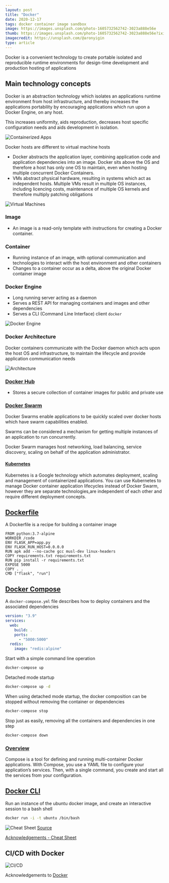 ```yaml
---
layout: post
title: "Docker"
date: 2020-12-17
tags: docker container image sandbox
image: https://images.unsplash.com/photo-1605732562742-3023a888e56e
thumb: https://images.unsplash.com/photo-1605732562742-3023a888e56e?ixid=MXwxMjA3fDB8MHxzZWFyY2h8NXx8c2hpcHBpbmclMjBjb250YWluZXJ8ZW58MHx8MHw%3D&ixlib=rb-1.2.1&auto=format&fit=crop&w=500&q=60
imagecredit: https://unsplash.com/@aronyigin
type: article
---
```


Docker is a convenient technology to create portable isolated and reproducible runtime environments for design-time development and production hosting of applications

## Main technology concepts

Docker is an abstraction technology which isolates an applications runtime environment from host infrastructure, and thereby increases the applications portability by encouraging applications which run upon a Docker Engine, on any host.

This increases uniformity, aids reproduction, decreases host specific configuration needs and aids development in isolation.

![Containerized Apps](https://www.docker.com/sites/default/files/d8/2018-11/docker-containerized-appliction-blue-border_2.png)

Docker hosts are different to virtual machine hosts
- Docker abstracts the application layer, combining application code and application dependencies into an image. Docker sits above the OS and therefore a host has only one OS to maintain, even when hosting multiple concurrent Docker Containers.
- VMs abstract physical hardware, resulting in systems which act as independent hosts. Multiple VMs result in multiple OS instances, including licencing costs, maintenance of multiple OS kernels and therefore multiply patching obligations

![Virtual Machines](https://www.docker.com/sites/default/files/d8/2018-11/container-vm-whatcontainer_2.png)


### Image

- An image is a read-only template with instructions for creating a Docker container.

### Container

- Running instance of an image, with optional communication and technologies to interact with the host environment and other containers
- Changes to a container occur as a delta, above the original Docker container image

### Docker Engine

- Long running server acting as a daemon
- Serves a REST API for managing containers and images and other dependencies
- Serves a CLI (Command Line Interface) client `docker`

![Docker Engine](https://docs.docker.com/engine/images/engine-components-flow.png)

### Docker Architecture

Docker containers communicate with the Docker daemon which acts upon the host OS and infrastructure, to maintain the lifecycle and provide application communication needs

![Architecture](https://docs.docker.com/engine/images/architecture.svg)

### [Docker Hub](https://hub.docker.com/)
- Stores a secure collection of container images for public and private use

### [Docker Swarm](https://docs.docker.com/engine/swarm/swarm-tutorial/create-swarm/)

Docker Swarms enable applications to be quickly scaled over docker hosts which have swarm capabilities enabled.

Swarms can be considered a mechanism for getting multiple instances of an application to run concurrently.

Docker Swarm manages host networking, load balancing, service discovery, scaling on behalf of the application administrator.

#### [Kubernetes](https://kubernetes.io/)

Kubernetes is a Google technology which automates deployment, scaling and management of containerized applications.  You can use Kubernetes to manage Docker container application lifecycles instead of Docker Swarm, however they are separate technologies,are independent of each other and require different deployment concepts.

## [Dockerfile](https://docs.docker.com/engine/reference/builder/)

A Dockerfile is a recipe for building a container image

```docker
FROM python:3.7-alpine
WORKDIR /code
ENV FLASK_APP=app.py
ENV FLASK_RUN_HOST=0.0.0.0
RUN apk add --no-cache gcc musl-dev linux-headers
COPY requirements.txt requirements.txt
RUN pip install -r requirements.txt
EXPOSE 5000
COPY . .
CMD ["flask", "run"]
```

## [Docker Compose](https://docs.docker.com/compose/compose-file/)

A `docker-compose.yml` file describes how to deploy containers and the associated dependencies

```yml
version: "3.9"
services:
  web:
    build: .
    ports:
      - "5000:5000"
  redis:
    image: "redis:alpine"
```

Start with a simple command line operation

```bash
docker-compose up
```
Detached mode startup

```bash
docker-compose up -d
```

When using detached mode startup, the docker composition can be stopped without removing the container or dependencies

```bash
docker-compose stop
```

Stop just as easily, removing all the containers and dependencies in one step

```bash
docker-compose down
```

### [Overview](https://docs.docker.com/compose/)

Compose is a tool for defining and running multi-container Docker applications. With Compose, you use a YAML file to configure your application’s services. Then, with a single command, you create and start all the services from your configuration.

## [Docker CLI](https://docs.docker.com/engine/reference/commandline/cli/)

Run an instance of the ubuntu docker image, and create an interactive session to a bash shell

```bash
docker run -i -t ubuntu /bin/bash
```

![Cheat Sheet](https://raw.githubusercontent.com/sangam14/dockercheatsheets/master/dockercheatsheet8.png) [Source](https://github.com/sangam14/dockercheatsheets)

[Acknowledgements - Cheat Sheet](https://dockerlabs.collabnix.com/docker/cheatsheet/)

## CI/CD with Docker

![CI/CD](https://docs.docker.com/ci-cd/images/inner-outer-loop.png)

Acknowledgements to [Docker](https://docs.docker.com/reference/)